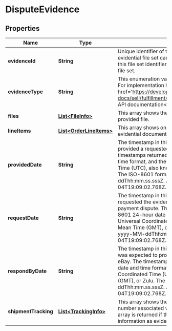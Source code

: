 # DisputeEvidence

## Properties
Name | Type | Description | Notes
------------ | ------------- | ------------- | -------------
**evidenceId** | **String** | Unique identifier of the evidential file set. Potentially, each evidential file set can have more than one file, that is why there is this file set identifier, and then an identifier for each file within this file set. |  [optional]
**evidenceType** | **String** | This enumeration value shows the type of evidential file provided. For implementation help, refer to &lt;a href&#x3D;&#x27;https://developer.ebay.com/api-docs/sell/fulfillment/types/api:EvidenceTypeEnum&#x27;&gt;eBay API documentation&lt;/a&gt; |  [optional]
**files** | [**List&lt;FileInfo&gt;**](FileInfo.md) | This array shows the name, ID, file type, and upload date for each provided file. |  [optional]
**lineItems** | [**List&lt;OrderLineItems&gt;**](OrderLineItems.md) | This array shows one or more order line items associated with the evidential document that has been provided. |  [optional]
**providedDate** | **String** | The timestamp in this field shows the date/time when the seller provided a requested evidential document to eBay. The timestamps returned here use the ISO-8601 24-hour date and time format, and the time zone used is Universal Coordinated Time (UTC), also known as Greenwich Mean Time (GMT), or Zulu. The ISO-8601 format looks like this: yyyy-MM-ddThh:mm.ss.sssZ. An example would be 2019-08-04T19:09:02.768Z. |  [optional]
**requestDate** | **String** | The timestamp in this field shows the date/time when eBay requested the evidential document from the seller in response to a payment dispute. The timestamps returned here use the ISO-8601 24-hour date and time format, and the time zone used is Universal Coordinated Time (UTC), also known as Greenwich Mean Time (GMT), or Zulu. The ISO-8601 format looks like this: yyyy-MM-ddThh:mm.ss.sssZ. An example would be 2019-08-04T19:09:02.768Z. |  [optional]
**respondByDate** | **String** | The timestamp in this field shows the date/time when the seller was expected to provide a requested evidential document to eBay. The timestamps returned here use the ISO-8601 24-hour date and time format, and the time zone used is Universal Coordinated Time (UTC), also known as Greenwich Mean Time (GMT), or Zulu. The ISO-8601 format looks like this: yyyy-MM-ddThh:mm.ss.sssZ. An example would be 2019-08-04T19:09:02.768Z. |  [optional]
**shipmentTracking** | [**List&lt;TrackingInfo&gt;**](TrackingInfo.md) | This array shows the shipping carrier and shipment tracking number associated with each shipment package of the order. This array is returned if the seller has provided shipment tracking information as evidence to support PROOF_OF_DELIVERY. |  [optional]
